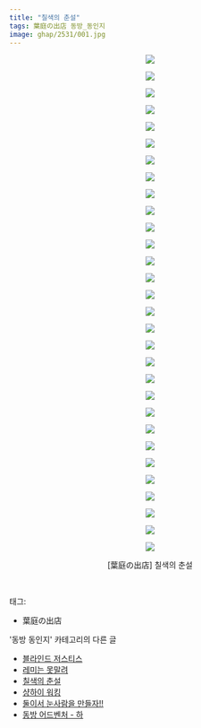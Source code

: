 ```yaml
---
title: "칠색의 춘설"
tags: 葉庭の出店 동방_동인지
image: ghap/2531/001.jpg
---
```

<div class="article">
<p style="text-align: center; clear: none; float: none;"><img src="{{ site.nasurl }}/ghap/2531/001.jpg"/></p>
<p style="text-align: center; clear: none; float: none;"><img src="{{ site.nasurl }}/ghap/2531/002.jpg"/></p>
<p style="text-align: center; clear: none; float: none;"><img src="{{ site.nasurl }}/ghap/2531/003.jpg"/></p>
<p style="text-align: center; clear: none; float: none;"><img src="{{ site.nasurl }}/ghap/2531/004.jpg"/></p>
<p style="text-align: center; clear: none; float: none;"><img src="{{ site.nasurl }}/ghap/2531/005.jpg"/></p>
<p style="text-align: center; clear: none; float: none;"><img src="{{ site.nasurl }}/ghap/2531/006.jpg"/></p>
<p style="text-align: center; clear: none; float: none;"><img src="{{ site.nasurl }}/ghap/2531/007.jpg"/></p>
<p style="text-align: center; clear: none; float: none;"><img src="{{ site.nasurl }}/ghap/2531/008.jpg"/></p>
<p style="text-align: center; clear: none; float: none;"><img src="{{ site.nasurl }}/ghap/2531/009.jpg"/></p>
<p style="text-align: center; clear: none; float: none;"><img src="{{ site.nasurl }}/ghap/2531/010.jpg"/></p>
<p style="text-align: center; clear: none; float: none;"><img src="{{ site.nasurl }}/ghap/2531/011.jpg"/></p>
<p style="text-align: center; clear: none; float: none;"><img src="{{ site.nasurl }}/ghap/2531/012.jpg"/></p>
<p style="text-align: center; clear: none; float: none;"><img src="{{ site.nasurl }}/ghap/2531/013.jpg"/></p>
<p style="text-align: center; clear: none; float: none;"><img src="{{ site.nasurl }}/ghap/2531/014.jpg"/></p>
<p style="text-align: center; clear: none; float: none;"><img src="{{ site.nasurl }}/ghap/2531/015.jpg"/></p>
<p style="text-align: center; clear: none; float: none;"><img src="{{ site.nasurl }}/ghap/2531/016.jpg"/></p>
<p style="text-align: center; clear: none; float: none;"><img src="{{ site.nasurl }}/ghap/2531/017.jpg"/></p>
<p style="text-align: center; clear: none; float: none;"><img src="{{ site.nasurl }}/ghap/2531/018.jpg"/></p>
<p style="text-align: center; clear: none; float: none;"><img src="{{ site.nasurl }}/ghap/2531/019.jpg"/></p>
<p style="text-align: center; clear: none; float: none;"><img src="{{ site.nasurl }}/ghap/2531/020.jpg"/></p>
<p style="text-align: center; clear: none; float: none;"><img src="{{ site.nasurl }}/ghap/2531/021.jpg"/></p>
<p style="text-align: center; clear: none; float: none;"><img src="{{ site.nasurl }}/ghap/2531/022.jpg"/></p>
<p style="text-align: center; clear: none; float: none;"><img src="{{ site.nasurl }}/ghap/2531/023.jpg"/></p>
<p style="text-align: center; clear: none; float: none;"><img src="{{ site.nasurl }}/ghap/2531/024.jpg"/></p>
<p style="text-align: center; clear: none; float: none;"><img src="{{ site.nasurl }}/ghap/2531/025.jpg"/></p>
<p style="text-align: center; clear: none; float: none;"><img src="{{ site.nasurl }}/ghap/2531/026.jpg"/></p>
<p style="text-align: center; clear: none; float: none;"><img src="{{ site.nasurl }}/ghap/2531/027.jpg"/></p>
<p style="text-align: center; clear: none; float: none;"><img src="{{ site.nasurl }}/ghap/2531/028.jpg"/></p>
<p style="text-align: center; clear: none; float: none;"><img src="{{ site.nasurl }}/ghap/2531/029.jpg"/></p>
<p style="text-align: center; clear: none; float: none;"><img src="{{ site.nasurl }}/ghap/2531/030.jpg"/></p>
<p style="text-align: center; clear: none; float: none;">[葉庭の出店] 칠색의 춘설</p>
<p><br/></p>
</div><div class="tagTrail">
<p>태그: </p>
<ul>
<li>葉庭の出店</li>
</ul>
</div><div class="another">
<p>'동방 동인지' 카테고리의 다른 글</p>
<ul>
<li><a href="/2016-10-10-ghap_2533">블라인드 저스티스</a></li>
<li><a href="/2016-10-10-ghap_2532">레미는 못말려</a></li>
<li><a href="/2016-10-10-ghap_2531">칠색의 춘설</a></li>
<li><a href="/2016-10-10-ghap_2530">샹하이 워킹</a></li>
<li><a href="/2016-10-10-ghap_2529">둘이서 눈사람을 만들자!!</a></li>
<li><a href="/2016-10-10-ghap_2527">동방 어드벤처 - 하</a></li>
</ul>
</div><div class="cb_module cb_fluid">
<div class="cb_wrt cb_profile">
</div><!-- commentList close -->
</div>
